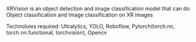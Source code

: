 XRVision is an object detection and image classification model that can do Object classification and Image classification on XR images

Technoloies required: Ultralytics, YOLO, Roboflow, Pytorch(torch.nn, torch.nn.functional, torchvision), Opencv
